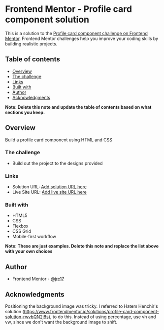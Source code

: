 # Frontend Mentor - Profile card component solution

This is a solution to the [Profile card component challenge on Frontend Mentor](https://www.frontendmentor.io/challenges/profile-card-component-cfArpWshJ). Frontend Mentor challenges help you improve your coding skills by building realistic projects.

## Table of contents

- [Overview](#overview)
- [The challenge](#the-challenge)
- [Links](#links)
- [Built with](#built-with)
- [Author](#author)
- [Acknowledgments](#acknowledgments)

**Note: Delete this note and update the table of contents based on what sections you keep.**

## Overview

Build a profile card component using HTML and CSS

### The challenge

- Build out the project to the designs provided

### Links

- Solution URL: [Add solution URL here](https://your-solution-url.com)
- Live Site URL: [Add live site URL here](https://your-live-site-url.com)

### Built with

- HTML5
- CSS
- Flexbox
- CSS Grid
- Mobile-first workflow

**Note: These are just examples. Delete this note and replace the list above with your own choices**

## Author

- Frontend Mentor - [@jrc17](https://www.frontendmentor.io/profile/jrc17)

## Acknowledgments

Positioning the background image was tricky. I referred to Hatem Henchir's solution (https://www.frontendmentor.io/solutions/profile-card-component-solution-rwvbQN2j8s), to do this. Instead of using percentage, use vh and vw, since we don't want the background image to shift.
